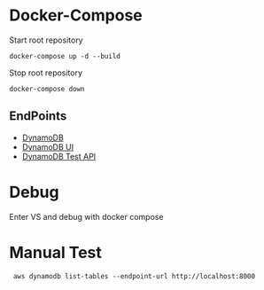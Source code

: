 # Docker-Compose

Start root repository
```
docker-compose up -d --build
```

Stop root repository
```
docker-compose down
``` 

## EndPoints
- [DynamoDB](http://localhost:8000)  
- [DynamoDB UI](http://localhost:8001)
- [DynamoDB Test API](https://localhost:5000/swagger/index.html)

# Debug
Enter VS and debug with docker compose

# Manual Test
```
 aws dynamodb list-tables --endpoint-url http://localhost:8000
```

